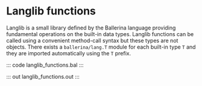 # Langlib functions

Langlib is a small library defined by the Ballerina language providing fundamental operations on the built-in data types. Langlib functions can be called using a convenient method-call syntax but these types are not objects. There exists a `ballerina/lang.T` module for each built-in type `T` and they are imported automatically using the `T` prefix.

::: code langlib_functions.bal :::

::: out langlib_functions.out :::